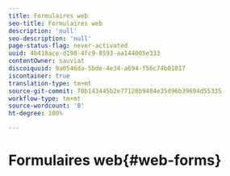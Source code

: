 ```yaml
---
title: Formulaires web
seo-title: Formulaires web
description: 'null'
seo-description: 'null'
page-status-flag: never-activated
uuid: 4b418ace-d198-4fc9-8593-aa144005e333
contentOwner: sauviat
discoiquuid: 9a0546da-5bde-4e34-a694-f56c74b01017
iscontainer: true
translation-type: tm+mt
source-git-commit: 70b143445b2e77128b9404e35d96b39694d55335
workflow-type: tm+mt
source-wordcount: '8'
ht-degree: 100%

---
```



# Formulaires web{#web-forms}

